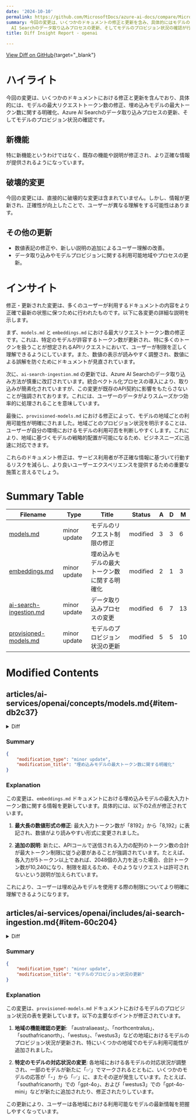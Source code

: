 ```yaml
---
date: '2024-10-10'
permalink: https://github.com/MicrosoftDocs/azure-ai-docs/compare/MicrosoftDocs:eb045a9...MicrosoftDocs:7341d04
summary: 今回の変更は、いくつかのドキュメントの修正と更新を含み、具体的にはモデルの最大リクエストトークン数の修正、埋め込みモデルの最大トークン数に関する明確化、Azure
  AI Searchのデータ取り込みプロセスの更新、そしてモデルのプロビジョン状況の確認が行われています。新機能は追加されていませんが、既存の情報がより正確に更新されました。破壊的な変更はありませんが、更新によって異なる理解が生じる可能性があります。また、数値表記の修正や利用可能地域に関する情報の更新が行われ、ユーザーの理解が向上しました。これらの修正は、サービス利用者が正確な情報に基づいた行動を取れるようにするための重要な施策です。
title: Diff Insight Report - openai

---
```


[View Diff on GitHub](https://github.com/MicrosoftDocs/azure-ai-docs/compare/MicrosoftDocs:eb045a9...MicrosoftDocs:7341d04){target="_blank"}

# ハイライト

今回の変更は、いくつかのドキュメントにおける修正と更新を含んでおり、具体的には、モデルの最大リクエストトークン数の修正、埋め込みモデルの最大トークン数に関する明確化、Azure AI Searchのデータ取り込みプロセスの更新、そしてモデルのプロビジョン状況の確認です。

## 新機能
特に新機能というわけではなく、既存の機能や説明が修正され、より正確な情報が提供されるようになっています。

## 破壊的変更
今回の変更には、直接的に破壊的な変更は含まれていません。しかし、情報が更新され、正確性が向上したことで、ユーザーが異なる理解をする可能性はあります。

## その他の更新
- 数値表記の修正や、新しい説明の追加によるユーザー理解の改善。
- データ取り込みやモデルプロビジョンに関する利用可能地域やプロセスの更新。

# インサイト

修正・更新された変更は、多くのユーザーが利用するドキュメントの内容をより正確で最新の状態に保つために行われたものです。以下に各変更の詳細な説明を示します。

まず、`models.md` と `embeddings.md` における最大リクエストトークン数の修正です。これは、特定のモデルが許容するトークン数が更新され、特に多くのトークンを扱うことが想定されるAPIリクエストにおいて、ユーザーが制限を正しく理解できるようにしています。また、数値の表示が読みやすく調整され、数値による誤解を防ぐためにドキュメントが見直されています。

次に、`ai-search-ingestion.md` の更新では、Azure AI Searchのデータ取り込み方法が慎重に改訂されています。統合ベクトル化プロセスの導入により、取り込みが簡素化されていますが、この変更が既存のAPI契約に影響をもたらさないことが強調されております。これには、ユーザーのデータがよりスムーズかつ効率的に処理されることを意味しています。

最後に、`provisioned-models.md` における修正によって、モデルの地域ごとの利用可能性が明確にされました。地域ごとのプロビジョン状況を明示することは、ユーザーが自分の環境におけるモデルの利用可否を判断しやすくします。これにより、地域に基づくモデルの戦略的配置が可能になるため、ビジネスニーズに迅速に対応できます。

これらのドキュメント修正は、サービス利用者が不正確な情報に基づいて行動するリスクを減らし、より良いユーザーエクスペリエンスを提供するための重要な施策と言えるでしょう。

# Summary Table
|  Filename  | Type |    Title    | Status | A  | D  | M  |
|------------|------|-------------|--------|----|----|----|
| [models.md](#item-db2c37) | minor update | モデルのリクエスト制限の修正 | modified | 3 | 3 | 6 | 
| [embeddings.md](#item-e38d07) | minor update | 埋め込みモデルの最大トークン数に関する明確化 | modified | 2 | 1 | 3 | 
| [ai-search-ingestion.md](#item-60c204) | minor update | データ取り込みプロセスの変更 | modified | 6 | 7 | 13 | 
| [provisioned-models.md](#item-8ee639) | minor update | モデルのプロビジョン状況の更新 | modified | 5 | 5 | 10 | 


# Modified Contents
## articles/ai-services/openai/concepts/models.md{#item-db2c37}

<details>
<summary>Diff</summary>
````diff
@@ -430,10 +430,10 @@ These models can only be used with Embedding API requests.
 
 |  Model ID | Max Request (tokens) | Output Dimensions |Training Data (up-to)
 |---|---| :---:|:---:|:---:|
-| `text-embedding-ada-002` (version 2) |8,191 | 1,536 | Sep 2021 |
+| `text-embedding-ada-002` (version 2) |8,192 | 1,536 | Sep 2021 |
 | `text-embedding-ada-002` (version 1) |2,046 | 1,536 | Sep 2021 |
-| `text-embedding-3-large` | 8,191 | 3,072 |Sep 2021 |
-| `text-embedding-3-small` | 8,191|  1,536 | Sep 2021 |
+| `text-embedding-3-large` | 8,192 | 3,072 |Sep 2021 |
+| `text-embedding-3-small` | 8,192|  1,536 | Sep 2021 |
 
 > [!NOTE]
 > When sending an array of inputs for embedding, the max number of input items in the array per call to the embedding endpoint is 2048.
````
</details>

### Summary

```json
{
    "modification_type": "minor update",
    "modification_title": "モデルのリクエスト制限の修正"
}
```

### Explanation
この変更は、`models.md` ドキュメントにおける特定のモデルの最大リクエストトークン数の値を更新しています。具体的には、以下の2つのモデルに対する最大リクエストトークン数が8,191から8,192に変更されました:

- `text-embedding-ada-002`（バージョン2）
- `text-embedding-3-large`
- `text-embedding-3-small`

これにより、ドキュメント内での正確性が向上し、ユーザーにより正しい情報が提供されます。元のメモリ制限と数値が誤ってプロパティ化されていたことにより、修正が必要でした。この更新を通じて、Embedding APIの利用者は適切なリクエスト制限を理解し、正しい数のトークンを送信できるようになります。

## articles/ai-services/openai/how-to/embeddings.md{#item-e38d07}

<details>
<summary>Diff</summary>
````diff
@@ -126,8 +126,9 @@ return $response.data.embedding
 
 ### Verify inputs don't exceed the maximum length
 
-- The maximum length of input text for our latest embedding models is 8192 tokens. You should verify that your inputs don't exceed this limit before making a request.
+- The maximum length of input text for our latest embedding models is 8,192 tokens. You should verify that your inputs don't exceed this limit before making a request.
 - If sending an array of inputs in a single embedding request the max array size is 2048.
+- The sum of the token count of the entire array of inputs sent in a single API call is subject to the max token limit of 8192. For example, you cannot send an array of 2,048 inputs with each input having five tokens or more. The total token count of this API request would be 10,240 total tokens, 2,048 tokens over the 8192 per API call token limit.
 
 
 ## Limitations & risks
````
</details>

### Summary

```json
{
    "modification_type": "minor update",
    "modification_title": "埋め込みモデルの最大トークン数に関する明確化"
}
```

### Explanation
この変更は、`embeddings.md` ドキュメントにおける埋め込みモデルの最大入力トークン数に関する情報を更新しています。具体的には、以下の2点が修正されています。

1. **最大長の数値形式の修正**: 最大入力トークン数が「8192」から「8,192」に表記され、数値がより読みやすい形式に変更されました。
   
2. **追加の説明**: 新たに、APIコールで送信される入力の配列のトークン数の合計が最大トークン制限に従う必要があることが強調されています。たとえば、各入力が5トークン以上であれば、2048個の入力を送った場合、合計トークン数が10,240になり、制限を超えるため、そのようなリクエストは許可されないという説明が加えられています。

これにより、ユーザーは埋め込みモデルを使用する際の制限についてより明確に理解できるようになります。

## articles/ai-services/openai/includes/ai-search-ingestion.md{#item-60c204}

<details>
<summary>Diff</summary>
````diff
@@ -3,17 +3,16 @@ manager: nitinme
 ms.service: azure-ai-studio
 ms.custom:
 ms.topic: include
-ms.date: 03/25/2024
+ms.date: 10/08/2024
 ms.author: aahi
 author: aahill
 ---
 
 ### How data is ingested into Azure AI search
 
-Data is ingested into Azure AI search using the following process:
+As of September 2024, the ingestion APIs switched to [integrated vectorization](/azure/search/vector-search-integrated-vectorization). This update does **not** alter the existing API contracts. Integrated vectorization, a new offering of Azure AI Search, utilizes prebuilt skills for chunking and embedding the input data. The Azure OpenAI On Your Data ingestion service no longer employs custom skills. Following the migration to integrated vectorization, the ingestion process has undergone some modifications and as a result only the following assets are created:
+   * `{job-id}-index`
+   * `{job-id}-indexer`, if an hourly or daily schedule is specified, otherwise, the indexer is cleaned-up at the end of the ingestion process.
+   * `{job-id}-datasource`
 
-1. Ingestion assets are created in Azure AI Search resource and Azure storage account. Currently these assets are: indexers, indexes, data sources, a [custom skill](/azure/search/cognitive-search-custom-skill-interface) in the search resource, and a container (later called the chunks container) in the Azure storage account. You can specify the input Azure storage container using the [Azure OpenAI studio](https://oai.azure.com/), or the [ingestion API (preview)](/rest/api/azureopenai/ingestion-jobs). By default, text is assumed to use the UTF-8 encoding. To specify a different encoding, use the encoding configuration property. See the [.NET documentation](/dotnet/fundamentals/runtime-libraries/system-text-encoding#list-of-encodings) for a list of supported encodings.
-
-2. Data is read from the input container, contents are opened and chunked into small chunks with a maximum of 1,024 tokens each. If vector search is enabled, the service calculates the vector representing the embeddings on each chunk. The output of this step (called the "preprocessed" or "chunked" data) is stored in the chunks container created in the previous step. 
-
-3. The preprocessed data is loaded from the chunks container, and indexed in the Azure AI Search index.
\ No newline at end of file
+The chunks container is no longer available, as this functionality is now inherently managed by Azure AI Search.
````
</details>

### Summary

```json
{
    "modification_type": "minor update",
    "modification_title": "データ取り込みプロセスの変更"
}
```

### Explanation
この変更は、`ai-search-ingestion.md` ドキュメントにおけるAzure AI Searchへのデータ取り込みプロセスに関する説明を更新しています。以下の主要なポイントが修正されています。

1. **日付の更新**: ドキュメントの最終更新日が「2024年3月25日」から「2024年10月8日」に変更されました。

2. **取り込みプロセスの新しい説明**: 2024年9月以降、取り込みAPIが「統合ベクトル化」へ移行したことが明記され、これは既存のAPI契約に影響を与えないことが強調されています。この統合ベクトル化は、事前に作成されたスキルを利用して入力データのチャンク化や埋め込みを行います。

3. **新しい取り込み資産のリスト**: 移行後に作成される資産のリストが提供されており、これには `{job-id}-index`、`{job-id}-indexer`（スケジュールが指定された場合）、および `{job-id}-datasource` が含まれます。

4. **チャンクコンテナの管理変更**: 従来の「チャンクコンテナ」は利用できなくなり、この機能はAzure AI Searchによって内在的に管理されるようになったことが記述されています。

この更新により、ユーザーはAzure AI Searchのデータ取り込みに関する最新の手順を理解しやすくなっています。

## articles/ai-services/openai/includes/model-matrix/provisioned-models.md{#item-8ee639}

<details>
<summary>Diff</summary>
````diff
@@ -11,7 +11,7 @@ ms.date: 10/03/2024
 
 | **Region**     | **gpt-4**, **0613**   | **gpt-4**, **1106-Preview**   | **gpt-4**, **0125-Preview**   | **gpt-4**, **turbo-2024-04-09**   | **gpt-4o**, **2024-05-13**   | **gpt-4o**, **2024-08-06**   | **gpt-4o-mini**, **2024-07-18**   | **gpt-4-32k**, **0613**   | **gpt-35-turbo**, **1106**   | **gpt-35-turbo**, **0125**   |
 |:-------------------|:-------------------:|:---------------------------:|:---------------------------:|:-------------------------------:|:--------------------------:|:--------------------------:|:-------------------------------:|:-----------------------:|:--------------------------:|:--------------------------:|
-| australiaeast      | ✅                | ✅                        | ✅                        | ✅                            | ✅                       | -                      | ✅                            | ✅                    | ✅                       | ✅                       |
+| australiaeast      | ✅                | ✅                        | ✅                        | ✅                            | ✅                       | ✅                       | ✅                            | ✅                    | ✅                       | ✅                       |
 | brazilsouth        | ✅                | ✅                        | ✅                        | -                           | ✅                       | -                      | ✅                            | ✅                    | ✅                       | -                      |
 | canadacentral      | ✅                | -                       | -                       | -                           | -                      | -                      | -                           | ✅                    | -                      | ✅                       |
 | canadaeast         | ✅                | ✅                        | -                       | ✅                            | ✅                       | -                      | ✅                            | -                   | ✅                       | -                      |
@@ -22,14 +22,14 @@ ms.date: 10/03/2024
 | japaneast          | -               | ✅                        | ✅                        | ✅                            | ✅                       | -                      | ✅                            | -                   | -                      | ✅                       |
 | koreacentral       | ✅                | -                       | -                       | ✅                            | ✅                       | -                      | ✅                            | ✅                    | ✅                       | -                      |
 | northcentralus     | ✅                | ✅                        | ✅                        | ✅                            | ✅                       | ✅                       | ✅                            | ✅                    | ✅                       | ✅                       |
-| norwayeast         | ✅                | -                       | ✅                        | -                           | -                      | -                      | -                           | ✅                    | -                      | -                      |
+| norwayeast         | ✅                | -                       | ✅                        | -                           | -                      | -                      | ✅                            | ✅                    | -                      | -                      |
 | polandcentral      | ✅                | ✅                        | ✅                        | ✅                            | ✅                       | -                      | -                           | ✅                    | ✅                       | ✅                       |
-| southafricanorth   | ✅                | ✅                        | -                       | ✅                            | -                      | -                      | -                           | ✅                    | ✅                       | -                      |
+| southafricanorth   | ✅                | ✅                        | -                       | ✅                            | ✅                       | -                      | -                           | ✅                    | ✅                       | -                      |
 | southcentralus     | ✅                | ✅                        | ✅                        | ✅                            | ✅                       | -                      | -                           | ✅                    | ✅                       | ✅                       |
 | southindia         | ✅                | ✅                        | ✅                        | -                           | ✅                       | -                      | ✅                            | ✅                    | ✅                       | ✅                       |
 | swedencentral      | ✅                | ✅                        | ✅                        | ✅                            | ✅                       | ✅                       | ✅                            | ✅                    | ✅                       | ✅                       |
 | switzerlandnorth   | ✅                | ✅                        | ✅                        | ✅                            | ✅                       | -                      | ✅                            | ✅                    | ✅                       | ✅                       |
 | switzerlandwest    | -               | -                       | -                       | -                           | -                      | -                      | -                           | -                   | -                      | ✅                       |
 | uksouth            | ✅                | ✅                        | ✅                        | ✅                            | ✅                       | -                      | -                           | ✅                    | ✅                       | ✅                       |
-| westus             | ✅                | ✅                        | ✅                        | ✅                            | ✅                       | -                      | ✅                            | ✅                    | ✅                       | ✅                       |
-| westus3            | ✅                | ✅                        | ✅                        | ✅                            | ✅                       | -                      | -                           | ✅                    | ✅                       | ✅                       |
\ No newline at end of file
+| westus             | ✅                | ✅                        | ✅                        | ✅                            | ✅                       | ✅                       | ✅                            | ✅                    | ✅                       | ✅                       |
+| westus3            | ✅                | ✅                        | ✅                        | ✅                            | ✅                       | ✅                       | -                           | ✅                    | ✅                       | ✅                       |
\ No newline at end of file
````
</details>

### Summary

```json
{
    "modification_type": "minor update",
    "modification_title": "モデルのプロビジョン状況の更新"
}
```

### Explanation
この変更は、`provisioned-models.md` ドキュメントにおけるモデルのプロビジョン状況の表を更新しています。以下の主要なポイントが修正されています。

1. **地域の機能確認の更新**: 「australiaeast」、「northcentralus」、「southafricanorth」、「westus」、「westus3」などの地域におけるモデルのプロビジョン状況が更新され、特にいくつかの地域でのモデル利用可能性が追加されました。

2. **特定のモデルの対応状況の変更**: 各地域における各モデルの対応状況が調整され、一部のモデルが新たに「✅」でマークされるとともに、いくつかのモデルの応答が「-」から「✅」に、またその逆が発生しています。たとえば、「southafricanorth」での「gpt-4o」、および「westus3」での「gpt-4o-mini」などが新たに追加されたり、修正されたりしています。

この更新により、ユーザーは各地域における利用可能なモデルの最新情報を把握しやすくなっています。


